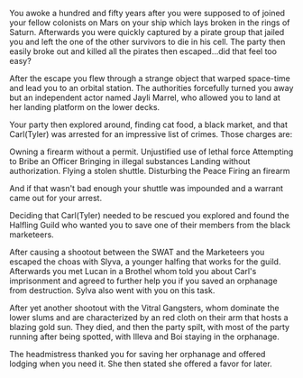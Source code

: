 You awoke a hundred and fifty years after you were supposed to of joined your fellow colonists on Mars on your ship which lays broken in the rings of Saturn.
Afterwards you were quickly captured by a pirate group that jailed you and left the one of the other survivors to die in his cell.
The party then easily broke out and killed all the pirates then escaped...did that feel too easy?

After the escape you flew through a strange object that warped space-time and lead you to an orbital station. The authorities forcefully turned you away but an independent actor named Jayli Marrel, who allowed you to land at her landing platform on the lower decks.

Your party then explored around, finding cat food, a black market, and that Carl(Tyler) was arrested for an impressive list of crimes. Those charges are:

Owning a firearm without a permit.
Unjustified use of lethal force
Attempting to Bribe an Officer
Bringing in illegal substances
Landing without authorization.
Flying a stolen shuttle.
Disturbing the Peace
Firing an firearm

And if that wasn't bad enough your shuttle was impounded and a warrant came out for your arrest.

Deciding that Carl(Tyler) needed to be rescued you explored and found the Halfling Guild who wanted you to save one of their members from the black marketeers.

After causing a shootout between the SWAT and the Marketeers you escaped the choas with Slyva, a younger halfing that works for the guild. Afterwards you met Lucan in a Brothel whom told you about Carl's imprisonment and agreed to further help you if you saved an orphanage from destruction. Sylva also went with you on this task.

After yet another shootout with the Vitral Gangsters, whom dominate the lower slums and are characterized by an red cloth on their arm that hosts a blazing gold sun. They died, and then the party spilt, with most of the party running after being spotted, with Illeva and Boi staying in the orphanage.

The headmistress thanked you for saving her orphanage and offered lodging when you need it. She then stated she offered a favor for later.

